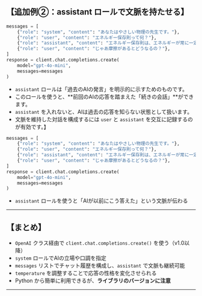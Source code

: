 ## 【追加例②：assistant ロールで文脈を持たせる】

```python
messages = [
    {"role": "system", "content": "あなたはやさしい物理の先生です。"},
    {"role": "user", "content": "エネルギー保存則って何？"},
    {"role": "assistant", "content": "エネルギー保存則は、エネルギーが常に一定であるという法則です。"},
    {"role": "user", "content": "じゃあ摩擦があるとどうなるの？"},
]
response = client.chat.completions.create(
    model="gpt-4o-mini",
    messages=messages
)
```

- `assistant` ロールは「過去のAIの発言」を明示的に示すためのものです。
- このロールを使うと、**前回のAIの応答を踏まえた「続きの会話」**ができます。
- `assistant` を入れないと、AIは過去の応答を知らない状態として扱います。
- 文脈を維持した対話を構成するには `user` と `assistant` を交互に記録するのが有効です。】

```python
messages = [
    {"role": "system", "content": "あなたはやさしい物理の先生です。"},
    {"role": "user", "content": "エネルギー保存則って何？"},
    {"role": "assistant", "content": "エネルギー保存則は、エネルギーが常に一定であるという法則です。"},
    {"role": "user", "content": "じゃあ摩擦があるとどうなるの？"},
]
response = client.chat.completions.create(
    model="gpt-4o-mini",
    messages=messages
)
```

- `assistant` ロールを使うと「AIが以前にこう答えた」という文脈が伝わる

---

## 【まとめ】

- `OpenAI` クラス経由で `client.chat.completions.create()` を使う（v1.0以降）
- `system` ロールでAIの立場や口調を指定
- `messages` リストでチャット履歴を構成し、`assistant` で文脈も継続可能
- `temperature` を調整することで応答の性格を変化させられる
- Python から簡単に利用できるが、**ライブラリのバージョンに注意**

---

